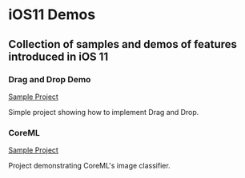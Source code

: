 # iOS11 Demos
Collection of samples and demos of features introduced in iOS 11
---

### Drag and Drop Demo
[Sample Project](https://github.com/handsomecode/ios11-Demos/tree/master/Drag%20and%20Drop)

Simple project showing how to implement Drag and Drop.

### CoreML
[Sample Project](https://github.com/handsomecode/ios11-Demos/tree/master/CoreML)

Project demonstrating CoreML's image classifier.

